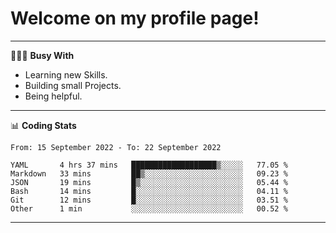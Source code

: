 # Welcome on my profile page!
<!-- print(("dralla"[::-1]+"s").capitalize()) -->

---
👨🏻‍💻 **Busy With**
* Learning new Skills.
* Building small Projects.
* Being helpful.

---
📊 **Coding Stats**
<!--START_SECTION:waka-->

```text
From: 15 September 2022 - To: 22 September 2022

YAML       4 hrs 37 mins   ███████████████████▒░░░░░   77.05 %
Markdown   33 mins         ██▒░░░░░░░░░░░░░░░░░░░░░░   09.23 %
JSON       19 mins         █▒░░░░░░░░░░░░░░░░░░░░░░░   05.44 %
Bash       14 mins         █░░░░░░░░░░░░░░░░░░░░░░░░   04.11 %
Git        12 mins         █░░░░░░░░░░░░░░░░░░░░░░░░   03.51 %
Other      1 min           ░░░░░░░░░░░░░░░░░░░░░░░░░   00.52 %
```

<!--END_SECTION:waka-->
---
